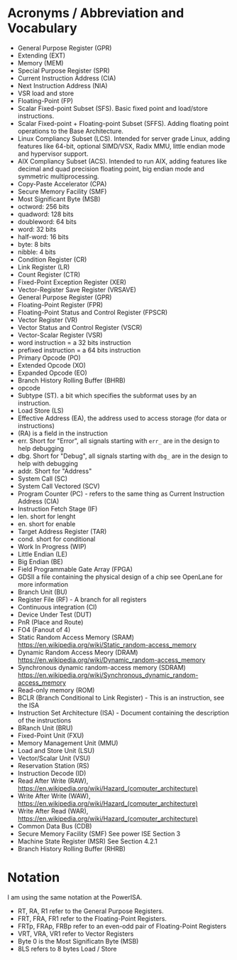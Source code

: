 # Acronyms / Abbreviation and Vocabulary
- General Purpose Register (GPR)
- Extending (EXT)
- Memory (MEM)
- Special Purpose Register (SPR)
- Current Instruction Address (CIA)
- Next Instruction Address (NIA)
- VSR load and store
- Floating-Point (FP)
- Scalar Fixed-point Subset (SFS). Basic fixed point and load/store instructions. 
- Scalar Fixed-point + Floating-point Subset (SFFS). Adding floating point operations to the Base Architecture.
- Linux Compliancy Subset (LCS). Intended for server grade Linux, adding features like 64-bit, optional SIMD/VSX, Radix MMU, little endian mode and hypervisor support.
- AIX Compliancy Subset (ACS). Intended to run AIX, adding features like decimal and quad precision floating point, big endian mode and symmetric multiprocessing.
- Copy-Paste Accelerator (CPA)
- Secure Memory Facility (SMF)
- Most Significant Byte (MSB)
- octword: 256 bits
- quadword: 128 bits
- doubleword: 64 bits
- word: 32 bits
- half-word: 16 bits
- byte: 8 bits
- nibble: 4 bits
- Condition Register (CR)
- Link Register (LR)
- Count Register (CTR)
- Fixed-Point Exception Register (XER)
- Vector-Register Save Register (VRSAVE)
- General Purpose Register (GPR)
- Floating-Point Register (FPR)
- Floating-Point Status and Control Register (FPSCR)
- Vector Register (VR)
- Vector Status and Control Register (VSCR)
- Vector-Scalar Register (VSR)
- word instruction = a 32 bits instruction
- prefixed instruction = a 64 bits instruction
- Primary Opcode (PO)
- Extended Opcode (XO)
- Expanded Opcode (EO)
- Branch History Rolling Buffer (BHRB)
- opcode
- Subtype (ST). a bit which specifies the subformat uses by an instruction.
- Load Store (LS)
- Effective Address (EA), the address used to access storage (for data or
  instructions)
- (RA) is a field in the instruction
- err. Short for "Error", all signals starting with `err_` are in the design to
  help debugging
- dbg. Short for "Debug", all signals starting with `dbg_` are in the design to
  help with debugging
- addr. Short for "Address"
- System Call (SC)
- System Call Vectored (SCV)
- Program Counter (PC) - refers to the same thing as Current Instruction
  Address (CIA)
- Instruction Fetch Stage (IF)
- len. short for lenght
- en. short for enable
- Target Address Register (TAR)
- cond. short for conditional
- Work In Progress (WIP)
- Little Endian (LE)
- Big Endian (BE)
- Field Programmable Gate Array (FPGA)
- GDSII a file containing the physical design of a chip see OpenLane for more
  information
- Branch Unit (BU)
- Register File (RF) - A branch for all registers
- Continuous integration (CI)
- Device Under Test (DUT)
- PnR (Place and Route)
- FO4 (Fanout of 4)
- Static Random Access Memory (SRAM) https://en.wikipedia.org/wiki/Static_random-access_memory
- Dynamic Random Access Meory (DRAM) https://en.wikipedia.org/wiki/Dynamic_random-access_memory
- Synchronous dynamic random-access memory (SDRAM) https://en.wikipedia.org/wiki/Synchronous_dynamic_random-access_memory
- Read-only memory (ROM)
- BCLR (Branch Conditional to Link Register) - This is an instruction, see the ISA
- Instruction Set Architecture (ISA) - Document containing the description of the instructions
- BRanch Unit (BRU)
- Fixed-Point Unit (FXU)
- Memory Management Unit (MMU)
- Load and Store Unit (LSU)
- Vector/Scalar Unit (VSU)
- Reservation Station (RS)
- Instruction Decode (ID)
- Read After Write (RAW), https://en.wikipedia.org/wiki/Hazard_(computer_architecture)
- Write After Write (WAW), https://en.wikipedia.org/wiki/Hazard_(computer_architecture) 
- Write After Read (WAR), https://en.wikipedia.org/wiki/Hazard_(computer_architecture)
- Common Data Bus (CDB)
- Secure Memory Facility (SMF) See power ISE Section 3
- Machine State Register (MSR) See Section 4.2.1
- Branch History Rolling Buffer (RHRB)

# Notation
I am using the same notation at the PowerISA.
- RT, RA, R1 refer to the General Purpose Registers.
- FRT, FRA, FR1 refer to the Floating-Point Registers.
- FRTp, FRAp, FRBp refer to an even-odd pair of Floating-Point Registers
- VRT, VRA, VR1 refer to Vector Registers
- Byte 0 is the Most Significatn Byte (MSB)
- 8LS refers to 8 bytes Load / Store
